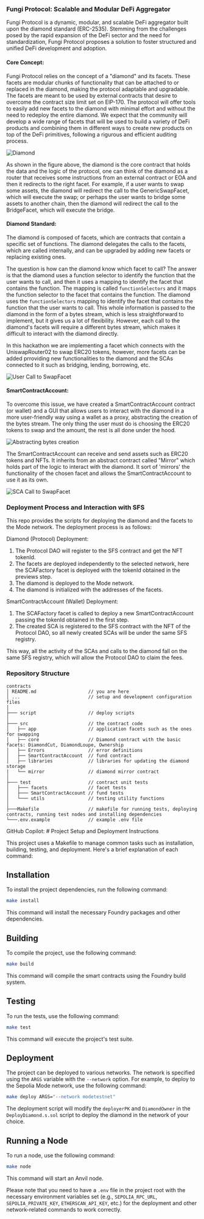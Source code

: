 ### **Fungi Protocol: Scalable and Modular DeFi Aggregator**

Fungi Protocol is a dynamic, modular, and scalable DeFi aggregator built upon the diamond standard (ERC-2535). Stemming from the challenges posed by the rapid expansion of the DeFi sector and the need for standardization, Fungi Protocol proposes a solution to foster structured and unified DeFi development and adoption.

#### **Core Concept**:

Fungi Protocol relies on the concept of a "diamond" and its facets. These facets are modular chunks of functionality that can be attached to or replaced in the diamond, making the protocol adaptable and upgradable. The facets are meant to be used by external contracts that desire to overcome the contract size limit set on EIP-170. The protocol will offer tools to easily add new facets to the diamond with minimal effort and without the need to redeploy the entire diamond. We expect that the community will develop a wide range of facets that will be used to build a variety of DeFi products and combining them in different ways to create new products on top of the DeFi primitives, following a rigurous and efficient auditing process.

![Diamond](misc/diamond.png)

As shown in the figure above, the diamond is the core contract that holds the data and the logic of the protocol, one can think of the diamond as a router that receives some instructions from an external contract or EOA and then it redirects to the right facet. For example, if a user wants to swap some assets, the diamond will redirect the call to the GenericSwapFacet, which will execute the swap; or perhaps the user wants to bridge some assets to another chain, then the diamond will redirect the call to the BridgeFacet, which will execute the bridge.

#### **Diamond Standard**:
The diamond is composed of facets, which are contracts that contain a specific set of functions. The diamond delegates the calls to the facets, which are called internally, and can be upgraded by adding new facets or replacing existing ones.

The question is how can the diamond know which facet to call? The answer is that the diamond uses a function selector to identify the function that the user wants to call, and then it uses a mapping to identify the facet that contains the function. The mapping is called `functionSelectors` and it maps the function selector to the facet that contains the function. The diamond uses the `functionSelectors` mapping to identify the facet that contains the function that the user wants to call. This whole information is passed to the diamond in the form of a bytes stream, which is less straightforward to implement, but it gives us a lot of flexibility. However, each call to the diamond's facets will require a different bytes stream, which makes it difficult to interact with the diamond directly.

In this hackathon we are implementing a facet which connects with the UniswapRouter02 to swap ERC20 tokens, however, more facets can be added prroviding new functionalities to the diamond and the SCAs connected to it such as bridging, lending, borrowing, etc.

![User Call to SwapFacet](misc/userCallToSwap.png)

#### **SmartContractAccount**:

To overcome this issue, we have created a SmartContractAccount contract (or wallet) and a GUI that allows users to interact with the diamond in a more user-friendly way using a wallet as a proxy, abstracting the creation of the bytes stream. The only thing the user must do is choosing the ERC20 tokens to swap and the amount, the rest is all done under the hood.

![Abstracting bytes creation](misc/EncodingAbstraction.png)

The SmartContractAccount can receive and send assets such as ERC20 tokens and NFTs. It inherits from an abstract contract called "Mirror" which holds part of the logic to interact with the diamond. It sort of 'mirrors' the functionality of the chosen facet and allows the SmartContractAccount to use it as its own.

![SCA Call to SwapFacet](misc/SwapInteraction.png)

### **Deployment Process and Interaction with SFS**

This repo provides the scripts for deploying the diamond and the facets to the Mode network. The deployment process is as follows:

Diamond (Protocol) Deployment:
1. The Protocol DAO will register to the SFS contract and get the NFT tokenId.
2. The facets are deployed independently to the selected network, here the SCAFactory facet is deployed with the tokenId obtained in the previews step.
3. The diamond is deployed to the Mode network.
4. The diamond is initialized with the addresses of the facets.

SmartContractAccount (Wallet) Deployment:
1. The SCAFactory facet is called to deploy a new SmartContractAccount passing the tokenId obtained in the first step.
2. The created SCA is registered to the SFS contract with the NFT of the Protocol DAO, so all newly created SCAs will be under the same SFS registry.

This way, all the activity of the SCAs and calls to the diamond fall on the same SFS registry, which will allow the Protocol DAO to claim the fees.

### Repository Structure<a name="repository-structure"></a>

```
contracts
│ README.md                   // you are here
│ ...                         // setup and development configuration files
│
├─── script                   // deploy scripts
│
├─── src                      // the contract code
│   ├── app                   // application facets such as the ones for swapping
│   ├── core                  // Diamond contract with the basic facets: DiamondCut, DiamondLoupe, Ownership
│   ├── Errors                // error definitions
│   ├── SmartContractAccount  // fund contract
│   ├── libraries             // libraries for updating the diamond storage
|   └── mirror                // diamond mirror contract
│
├─── test                     // contract unit tests
│   ├─── facets               // facet tests
│   ├─── SmartContractAccount // fund tests
│   └─── utils                // testing utility functions
│
├───Makefile                  // makefile for running tests, deploying contracts, running test nodes and installing dependencies
└───.env.example              // example .env file

```

GitHub Copilot: # Project Setup and Deployment Instructions

This project uses a Makefile to manage common tasks such as installation, building, testing, and deployment. Here's a brief explanation of each command:

## Installation
To install the project dependencies, run the following command:

```bash
make install
```

This command will install the necessary Foundry packages and other dependencies.

## Building

To compile the project, use the following command:

```bash
make build
```

This command will compile the smart contracts using the Foundry build system.

## Testing

To run the tests, use the following command:

```bash
make test
```

This command will execute the project's test suite.

## Deployment

The project can be deployed to various networks. The network is specified using the `ARGS` variable with the `--network` option. For example, to deploy to the Sepolia Mode network, use the following command:

```bash
make deploy ARGS="--network modetestnet"
```

The deployment script will modify the `deployerPK` and `DiamondOwner` in the `DeployDiamond.s.sol` script to deploy the diamond in the network of your choice.

## Running a Node

To run a node, use the following command:

```bash
make node
```

This command will start an Anvil node.

Please note that you need to have a `.env` file in the project root with the necessary environment variables set (e.g., `SEPOLIA_RPC_URL`, `SEPOLIA_PRIVATE_KEY`, `ETHERSCAN_API_KEY`, etc.) for the deployment and other network-related commands to work correctly.
